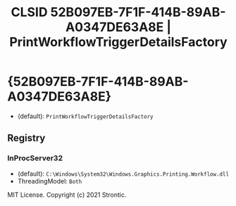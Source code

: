 ﻿---
title: "CLSID 52B097EB-7F1F-414B-89AB-A0347DE63A8E | PrintWorkflowTriggerDetailsFactory"
excerpt: What is COM-Object CLSID 52B097EB-7F1F-414B-89AB-A0347DE63A8E?
---

# {52B097EB-7F1F-414B-89AB-A0347DE63A8E}

* (default): `PrintWorkflowTriggerDetailsFactory`

## Registry


### InProcServer32

* (default): `C:\Windows\System32\Windows.Graphics.Printing.Workflow.dll`
* ThreadingModel: `Both`

MIT License. Copyright (c) 2021 Strontic.


